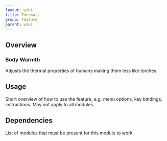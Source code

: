 ```yaml
---
layout: wiki
title: Thermals
group: feature
parent: wiki
---
```


## Overview

### Body Warmth
Adjusts the thermal properties of humans making them less like torches.


## Usage

Short overview of how to use the feature, e.g. menu options, key bindings, 
instructions. May not apply to all modules.


## Dependencies

List of modules that must be present for this module to work.
